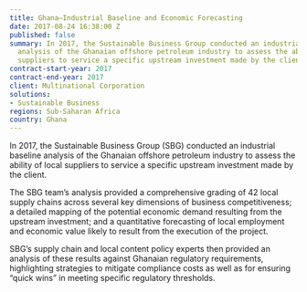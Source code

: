 ```yaml
---
title: Ghana—Industrial Baseline and Economic Forecasting
date: 2017-08-24 16:38:00 Z
published: false
summary: In 2017, the Sustainable Business Group conducted an industrial baseline
  analysis of the Ghanaian offshore petroleum industry to assess the ability of local
  suppliers to service a specific upstream investment made by the client.
contract-start-year: 2017
contract-end-year: 2017
client: Multinational Corporation
solutions:
- Sustainable Business
regions: Sub-Saharan Africa
country: Ghana
---
```


In 2017, the Sustainable Business Group (SBG) conducted an industrial baseline analysis of the Ghanaian offshore petroleum industry to assess the ability of local suppliers to service a specific upstream investment made by the client.

The SBG team’s analysis provided a comprehensive grading of 42 local supply chains across several key dimensions of business competitiveness; a detailed mapping of the potential economic demand resulting from the upstream investment; and a quantitative forecasting of local employment and economic value likely to result from the execution of the project. 

SBG’s supply chain and local content policy experts then provided an analysis of these results against Ghanaian regulatory requirements, highlighting strategies to mitigate compliance costs as well as for ensuring “quick wins” in meeting specific regulatory thresholds.  
